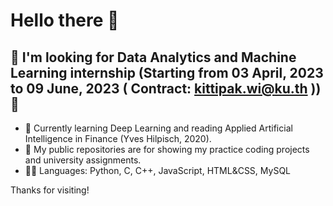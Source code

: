 # Hello there 👋

## 👯 I'm looking for Data Analytics and Machine Learning internship (Starting from 03 April, 2023 to 09 June, 2023 ( Contract: kittipak.wi@ku.th )) 👯

- 📖 Currently learning Deep Learning and reading Applied Artificial Intelligence in Finance (Yves Hilpisch, 2020).
- 📁 My public repositories are for showing my practice coding projects and university assignments.
- 👨‍💻 Languages: Python, C, C++, JavaScript, HTML&CSS, MySQL
 
Thanks for visiting!

<!--
**AlienX77-cmd/AlienX77-cmd** is a ✨ _special_ ✨ repository because its `README.md` (this file) appears on your GitHub profile.

Here are some ideas to get you started:

- 🔭 I’m currently working on ...
- 🌱 I’m currently learning ...
- 👯 I’m looking to collaborate on ...
- 🤔 I’m looking for help with ...
- 💬 Ask me about ...
- 📫 How to reach me: ...
- 😄 Pronouns: ...
- ⚡ Fun fact: ...
-->
